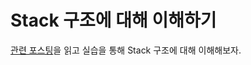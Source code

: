 # Stack 구조에 대해 이해하기

[관련 포스팅](https://classic-95.com/posts/2023/11/data-structure-stack/)을 읽고 실습을 통해 Stack 구조에 대해 이해해보자.